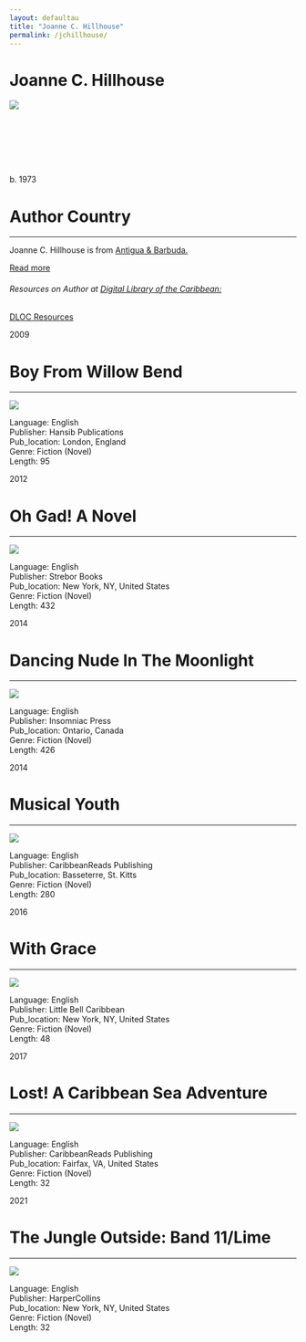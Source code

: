 ```yaml
---
layout: defaultau
title: "Joanne C. Hillhouse"
permalink: /jchillhouse/
---
```

<!-- partial:index.partial.html -->
<div class="content">
     <h1>Joanne C. Hillhouse</h1>
    <div class="quote">
        <div><img src="https://petrathespectator.com/wp-content/uploads/2022/01/Main-Pic.jpeg" class="logo"></div>
    </div>
    <div class="timeline">
        <div style="padding-bottom:100px;"></div>
        <div class="block">
             <div class="date right"><p class="right">b. 1973</p></div>
            <div class="dot"></div>
            <div class="left first">
            <div class="author_country">
                <h1>Author Country</h1><hr>
          <div class="aclocation">  <p>Joanne C. Hillhouse is from <a href="{{ site.baseurl }}/38">Antigua & Barbuda.</a></p></div>
              <div class="acreadmore">  <a href="https://en.wikipedia.org/wiki/Joanne_C._Hillhouse" target="_blank">Read more</a></div>
              <div class="aclocation">  <h6>Resources on Author at <a href="https://dloc.com" target="_blank">Digital Library of the Caribbean:</a></h6></div>
              <div class="dlocresources"><a href="{{ site.baseurl }}/jchillhouse_dloc" target="_blank">DLOC Resources</a></div>
            </div>
            </div>
            </div>
        <div class="block">
            <div class="date left"><p class="left">2009</p></div>
            <div class="dot"></div>
            <div class="right">
                <h1>Boy From Willow Bend</h1><hr>
                <p><img src="https://m.media-amazon.com/images/I/61zZIHJHHOL._SY291_BO1,204,203,200_QL40_FMwebp_.jpg"></p>
                <p>
                Language: English<br/>
                Publisher: Hansib Publications<br/>
                Pub_location: London, England<br/>
                Genre: Fiction (Novel)<br/>
                Length: 95<br/>                   </p>
            </div>
        </div>
       <div class="block">
            <div class="date left"><p class="left">2012</p></div>
            <div class="dot"></div>
            <div class="right">
                <h1>Oh Gad! A Novel</h1><hr>
                <p><img src="https://m.media-amazon.com/images/I/51QbkREqVvL._SX315_BO1,204,203,200_.jpg"></p>
                <p>
                Language: English<br/>
                Publisher: Strebor Books<br/>
                Pub_location: New York, NY, United States<br/>
                Genre: Fiction (Novel)<br/>
                Length: 432<br/>                   </p>
            </div>
        </div>
       <div class="block">
            <div class="date left"><p class="left">2014</p></div>
            <div class="dot"></div>
            <div class="right">
                <h1>Dancing Nude In The Moonlight</h1><hr>
                <p><img src="https://m.media-amazon.com/images/I/516ShLsKInL._SX311_BO1,204,203,200_.jpg"></p>
                <p>
                Language: English<br/>
                Publisher: Insomniac Press<br/>
                Pub_location: Ontario, Canada<br/>
                Genre: Fiction (Novel)<br/>
                Length: 426<br/>                   </p>
            </div>
        </div>
<div class="block">
            <div class="date left"><p class="left">2014</p></div>
            <div class="dot"></div>
            <div class="right">
                <h1>Musical Youth</h1><hr>
                <p><img src="https://m.media-amazon.com/images/I/51D2-MEPJqL._SX311_BO1,204,203,200_.jpg"></p>
                <p>
                Language: English<br/>
                Publisher: CaribbeanReads Publishing<br/>
                Pub_location: Basseterre, St. Kitts<br/>
                Genre: Fiction (Novel)<br/>
                Length: 280<br/>                   </p>
            </div>
        </div>
       <div class="block">
            <div class="date left"><p class="left">2016</p></div>
            <div class="dot"></div>
            <div class="right">
                <h1>With Grace</h1><hr>
                <p><img src="https://m.media-amazon.com/images/I/61hQ5KsXVEL._SX385_BO1,204,203,200_.jpg"></p>
                <p>
                Language: English<br/>
                Publisher: Little Bell Caribbean<br/>
                Pub_location: New York, NY, United States<br/>
                Genre: Fiction (Novel)<br/>
                Length: 48<br/>                   </p>
            </div>
        </div>
       <div class="block">
            <div class="date left"><p class="left">2017</p></div>
            <div class="dot"></div>
            <div class="right">
                <h1>Lost! A Caribbean Sea Adventure</h1><hr>
                <p><img src="https://m.media-amazon.com/images/I/617fzeTXrlL._SY498_BO1,204,203,200_.jpg"></p>
                <p>
                Language: English<br/>
                Publisher: CaribbeanReads Publishing<br/>
                Pub_location: Fairfax, VA, United States<br/>
                Genre: Fiction (Novel)<br/>
                Length: 32<br/>                   </p>
            </div>
        </div>
       <div class="block">
            <div class="date left"><p class="left">2021</p></div>
            <div class="dot"></div>
            <div class="right">
                <h1>The Jungle Outside: Band 11/Lime</h1><hr>
                <p><img src="https://m.media-amazon.com/images/I/613uYivQ6+L._SX348_BO1,204,203,200_.jpg"></p>
                <p>
                Language: English<br/>
                Publisher: HarperCollins<br/>
                Pub_location: New York, NY, United States<br/>
                Genre: Fiction (Novel)<br/>
                Length: 32<br/>                   </p>
            </div>
        </div>
        </div>
        </div>
  <!-- partial -->
<script src='https://cdnjs.cloudflare.com/ajax/libs/jquery/3.1.1/jquery.min.js'></script><script  src="{{ site.baseurl }}/assets/js/authorscript.js"></script>